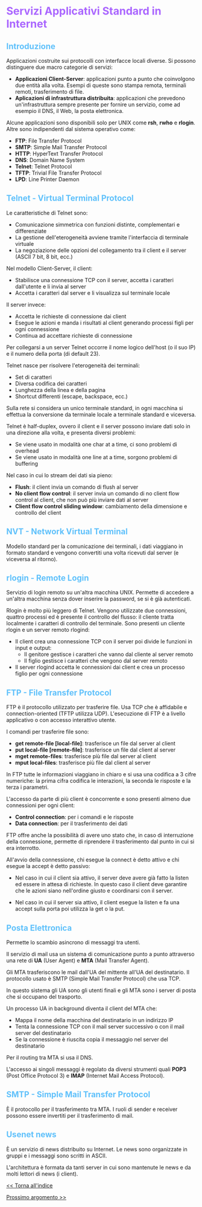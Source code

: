 # <span style="color:#aa66ff">Servizi Applicativi Standard in Internet</span>

## <span style="color:#60c1fb">Introduzione</span>

Applicazioni costruite sui protocolli con interfacce locali diverse. Si possono distinguere due macro categorie di servizi:

- **Applicazioni Client-Server**: applicazioni punto a punto che coinvolgono due entità alla volta. Esempi di queste sono stampa remota, terminali remoti, trasferimento di file.
- **Aplicazioni di infrastruttura distribuita**: applicazioni che prevedono un'infrastruttura sempre presente per fornire un servizio, come ad esempio il DNS, il Web, la posta elettronica.

Alcune applicazioni sono disponibili solo per UNIX come **rsh**, **rwho** e **rlogin**. Altre sono indipendenti dal sistema operativo come:

- **FTP**: File Transfer Protocol
- **SMTP**: Simple Mail Transfer Protocol
- **HTTP**: HyperText Transfer Protocol
- **DNS**: Domain Name System
- **Telnet**: Telnet Protocol
- **TFTP**: Trivial File Transfer Protocol
- **LPD**: Line Printer Daemon

## <span style="color:#60c1fb">Telnet - Virtual Terminal Protocol</span>

Le caratteristiche di Telnet sono:

- Comunicazione simmetrica con funzioni distinte, complementari e differenziate
- La gestione dell'eterogeneità avviene tramite l'interfaccia di terminale virtuale
- La negoziazione delle opzioni del collegamento tra il client e il server (ASCII 7 bit, 8 bit, ecc.)

Nel modello Client-Server, il client:

- Stabilisce una connessione TCP con il server, accetta i caratteri dall'utente e li invia al server
- Accetta i caratteri dal server e li visualizza sul terminale locale

Il server invece:

- Accetta le richieste di connessione dai client
- Esegue le azioni e manda i risultati al client generando processi figli per ogni connessione
- Continua ad accettare richieste di connessione

Per collegarsi a un server Telnet occorre il nome logico dell'host (o il suo IP) e il numero della porta (di default 23).

Telnet nasce per risolvere l'eterogeneità dei terminali:

- Set di caratteri
- Diversa codifica dei caratteri
- Lunghezza della linea e della pagina
- Shortcut differenti (escape, backspace, ecc.)

Sulla rete si considera un unico terminale standard, in ogni macchina si effettua la conversione da terminale locale a terminale standard e viceversa.

Telnet è half-duplex, ovvero il client e il server possono inviare dati solo in una direzione alla volta, e presenta diversi problemi:

- Se viene usato in modalità one char at a time, ci sono problemi di overhead
- Se viene usato in modalità one line at a time, sorgono problemi di buffering

Nel caso in cui lo stream dei dati sia pieno:

- **Flush**: il client invia un comando di flush al server
- **No client flow control**: il server invia un comando di no client flow control al client, che non può più inviare dati al server
- **Client flow control sliding window**: cambiamento della dimensione e controllo del client

## <span style="color:#60c1fb">NVT - Network Virtual Terminal</span>

Modello standard per la comunicazione dei terminali, i dati viaggiano in formato standard e vengono convertiti una volta ricevuti dal server (e viceversa al ritorno).

## <span style="color:#60c1fb">rlogin - Remote Login</span>

Servizio di login remoto su un'altra macchina UNIX. Permette di accedere a un'altra macchina senza dover inserire la password, se si è già autenticati.

Rlogin è molto più leggero di Telnet. Vengono utilizzate due connessioni, quattro processi ed è presente il controllo del flusso: il cliente tratta localmente i caratteri di controllo del terminale.
Sono presenti un cliente rlogin e un server remoto rlogind:

- Il client crea una connessione TCP con il server poi divide le funzioni in input e output:
  - Il genitore gestisce i caratteri che vanno dal cliente al server remoto
  - Il figlio gestisce i caratteri che vengono dal server remoto
- Il server rlogind accetta le connessioni dai client e crea un processo figlio per ogni connessione

## <span style="color:#60c1fb">FTP - File Transfer Protocol</span>

FTP è il protocollo utilizzato per trasferire file. Usa TCP che è affidabile e connection-oriented (TFTP utilizza UDP).
L'esecuzione di FTP è a livello applicativo o con accesso interattivo utente.

I comandi per trasferire file sono:

- **get remote-file [local-file]**: trasferisce un file dal server al client
- **put local-file [remote-file]**: trasferisce un file dal client al server
- **mget remote-files**: trasferisce più file dal server al client
- **mput local-files**: trasferisce più file dal client al server

In FTP tutte le informazioni viaggiano in chiaro e si usa una codifica a 3 cifre numeriche: la prima cifra codifica le interazioni, la seconda le risposte e la terza i parametri.

L'accesso da parte di più client è concorrente e sono presenti almeno due connessioni per ogni client:

- **Control connection**: per i comandi e le risposte
- **Data connection**: per il trasferimento dei dati

FTP offre anche la possibilità di avere uno stato che, in caso di interruzione della connessione, permette di riprendere il trasferimento dal punto in cui si era interrotto.

All'avvio della connessione, chi esegue la connect è detto attivo e chi esegue la accept è detto passivo:

- Nel caso in cui il client sia attivo, il server deve avere già fatto la listen ed essere in attesa di richieste. In questo caso il client deve garantire che le azioni siano nell'ordine giusto e coordinarsi con il server.

- Nel caso in cui il server sia attivo, il client esegue la listen e fa una accept sulla porta poi utilizza la get o la put.

## <span style="color:#60c1fb">Posta Elettronica</span>

Permette lo scambio asincrono di messaggi tra utenti.

Il servizio di mail usa un sistema di comunicazione punto a punto attraverso una rete di **UA** (User Agent) e **MTA** (Mail Transfer Agent).

Gli MTA trasferiscono le mail dall'UA del mittente all'UA del destinatario. Il protocollo usato è SMTP (Simple Mail Transfer Protocol) che usa TCP.

In questo sistema gli UA sono gli utenti finali e gli MTA sono i server di posta che si occupano del trasporto.

Un processo UA in background diventa il client del MTA che:

- Mappa il nome della macchina del destinatario in un indirizzo IP
- Tenta la connessione TCP con il mail server successivo o con il mail server del destinatario
- Se la connessione è riuscita copia il messaggio nel server del destinatario

Per il routing tra MTA si usa il DNS.

L'accesso ai singoli messaggi è regolato da diversi strumenti quali **POP3** (Post Office Protocol 3) e **IMAP** (Internet Mail Access Protocol).

## <span style="color:#60c1fb">SMTP - Simple Mail Transfer Protocol</span>

È il protocollo per il trasferimento tra MTA. I ruoli di sender e receiver possono essere invertiti per il trasferimento di mail.

## <span style="color:#60c1fb">Usenet news</span>

È un servizio di news distribuito su Internet. Le news sono organizzate in gruppi e i messaggi sono scritti in ASCII.

L'architettura è formata da tanti server in cui sono mantenute le news e da molti lettori di news (i client).

[<< Torna all'indice](../0-Indice.md)

[Prossimo argomento >>](./6-OSI_Open_System_Interconnection.md)
